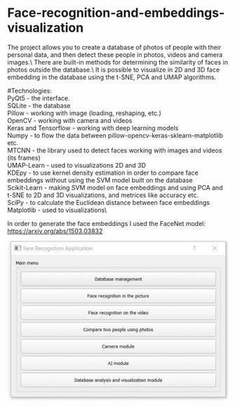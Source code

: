 # Face-recognition-and-embeddings-visualization

The project allows you to create a database of photos of people with their personal data, and then detect these people in photos, videos and camera images.\ 
There are built-in methods for determining the similarity of faces in photos outside the database.\ 
It is possible to visualize in 2D and 3D face embedding in the database using the t-SNE, PCA and UMAP algorithms.

#Technologies:  \
PyQt5 - the interface. \
SQLite - the database\
Pillow - working with image (loading, reshaping, etc.)\
OpenCV - working with camera and videos\
Keras and Tensorflow - working with deep learning models\
Numpy - to flow the data between pillow-opencv-keras-sklearn-matplotlib etc.\
MTCNN - the library used to detect faces working with images and videos (its frames)\
UMAP-Learn - used to visualizations 2D and 3D \
KDEpy - to use kernel density estimation in order to compare face embeddings without using the SVM model built on the database\
Scikit-Learn - making SVM model on face embeddings and using PCA and t-SNE to 2D and 3D visualizations, and metrices like accuracy etc.\
SciPy - to calculate the Euclidean distance between face embeddings\
Matplotlib - used to visualizations\

In order to generate the face embeddings I used the FaceNet model:\
https://arxiv.org/abs/1503.03832

![Screenshot](readmeimg/1.png)
